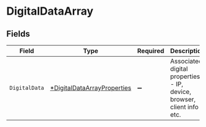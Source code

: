 # DigitalDataArray


## Fields

| Field                                                                            | Type                                                                             | Required                                                                         | Description                                                                      |
| -------------------------------------------------------------------------------- | -------------------------------------------------------------------------------- | -------------------------------------------------------------------------------- | -------------------------------------------------------------------------------- |
| `DigitalData`                                                                    | [*DigitalDataArrayProperties](../../models/shared/digitaldataarrayproperties.md) | :heavy_minus_sign:                                                               | Associated digital properties - IP, device, browser, client info etc.            |